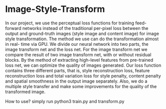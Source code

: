 # Image-Style-Transform
In our project, we use the perceptual loss functions for training feed-forward networks instead of the traditional per-pixel loss between the output and ground-truth images (style image and content image) for image style transformation. The method we use can do the transformation almost in real- time via GPU. We divide our neural network into two parts, the image transform net and the loss net. For the image transform net we compare the result of two image transform net, with or without residual blocks. By the method of extracting high-level features from pre-trained loss net, we can optimize the quality of images generated. Our loss function contains three different parts, that is, style reconstruction loss, feature reconstruction loss and total variation loss for style penalty, content penalty and spatial smoothness in the output image separately. Also, we do a multiple style transfer and make some improvements for the quality of the transformed image.

How to use?
simply run python3 train.py and transform.py
